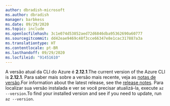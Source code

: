 ```yaml
---
author: dbradish-microsoft
ms.author: dbradish
manager: barbkess
ms.date: 09/29/2020
ms.topic: include
ms.openlocfilehash: 3c1e074d53852aed72d6846dba95362690a60777
ms.sourcegitcommit: dd42eae9469c48f3cce66347e8e1cac317887a3a
ms.translationtype: HT
ms.contentlocale: pt-BR
ms.lasthandoff: 09/29/2020
ms.locfileid: "91451610"
---
```

<span data-ttu-id="7d329-101">A versão atual da CLI do Azure é __2.12.1__.</span><span class="sxs-lookup"><span data-stu-id="7d329-101">The current version of the Azure CLI is __2.12.1__.</span></span> <span data-ttu-id="7d329-102">Para saber mais sobre a versão mais recente, veja as [notas de versão](../release-notes-azure-cli.md).</span><span class="sxs-lookup"><span data-stu-id="7d329-102">For information about the latest release, see the [release notes](../release-notes-azure-cli.md).</span></span> <span data-ttu-id="7d329-103">Para localizar sua versão instalada e ver se você precisar atualizá-la, execute `az --version`.</span><span class="sxs-lookup"><span data-stu-id="7d329-103">To find your installed version and see if you need to update, run `az --version`.</span></span>
